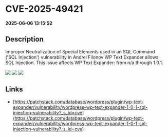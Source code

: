 # CVE-2025-49421

**2025-06-06 13:15:52**

## Description
Improper Neutralization of Special Elements used in an SQL Command ('SQL Injection') vulnerability in Andrei Filonov WP Text Expander allows SQL Injection. This issue affects WP Text Expander: from n/a through 1.0.1.

![](https://img.shields.io/static/v1?label=Score&message=7.6&color=red)
![](https://img.shields.io/static/v1?label=Severity&message=HIGH&color=red)
![](https://img.shields.io/static/v1?label=CWE&message=SQL&color=green)

## Links
- [https://patchstack.com/database/wordpress/plugin/wp-text-expander/vulnerability/wordpress-wp-text-expander-1-0-1-sql-injection-vulnerability?_s_id=cve](https://patchstack.com/database/wordpress/plugin/wp-text-expander/vulnerability/wordpress-wp-text-expander-1-0-1-sql-injection-vulnerability?_s_id=cve)
